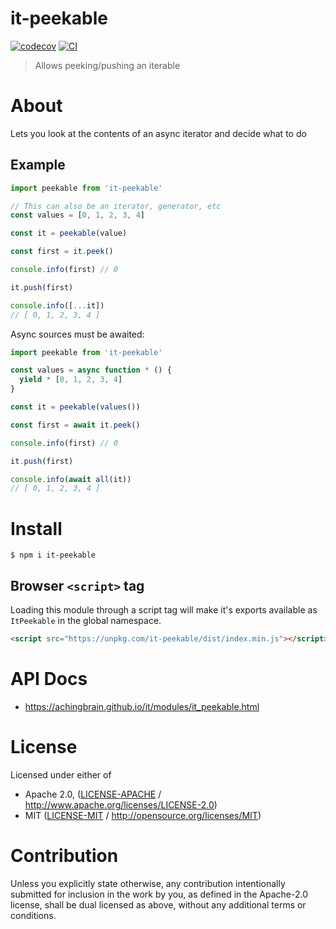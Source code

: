 # it-peekable

[![codecov](https://img.shields.io/codecov/c/github/achingbrain/it.svg?style=flat-square)](https://codecov.io/gh/achingbrain/it)
[![CI](https://img.shields.io/github/actions/workflow/status/achingbrain/it/js-test-and-release.yml?branch=main\&style=flat-square)](https://github.com/achingbrain/it/actions/workflows/js-test-and-release.yml?query=branch%3Amain)

> Allows peeking/pushing an iterable

# About

<!--

!IMPORTANT!

Everything in this README between "# About" and "# Install" is automatically
generated and will be overwritten the next time the doc generator is run.

To make changes to this section, please update the @packageDocumentation section
of src/index.js or src/index.ts

To experiment with formatting, please run "npm run docs" from the root of this
repo and examine the changes made.

-->

Lets you look at the contents of an async iterator and decide what to do

## Example

```javascript
import peekable from 'it-peekable'

// This can also be an iterator, generator, etc
const values = [0, 1, 2, 3, 4]

const it = peekable(value)

const first = it.peek()

console.info(first) // 0

it.push(first)

console.info([...it])
// [ 0, 1, 2, 3, 4 ]
```

Async sources must be awaited:

```javascript
import peekable from 'it-peekable'

const values = async function * () {
  yield * [0, 1, 2, 3, 4]
}

const it = peekable(values())

const first = await it.peek()

console.info(first) // 0

it.push(first)

console.info(await all(it))
// [ 0, 1, 2, 3, 4 ]
```

# Install

```console
$ npm i it-peekable
```

## Browser `<script>` tag

Loading this module through a script tag will make it's exports available as `ItPeekable` in the global namespace.

```html
<script src="https://unpkg.com/it-peekable/dist/index.min.js"></script>
```

# API Docs

- <https://achingbrain.github.io/it/modules/it_peekable.html>

# License

Licensed under either of

- Apache 2.0, ([LICENSE-APACHE](LICENSE-APACHE) / <http://www.apache.org/licenses/LICENSE-2.0>)
- MIT ([LICENSE-MIT](LICENSE-MIT) / <http://opensource.org/licenses/MIT>)

# Contribution

Unless you explicitly state otherwise, any contribution intentionally submitted for inclusion in the work by you, as defined in the Apache-2.0 license, shall be dual licensed as above, without any additional terms or conditions.
